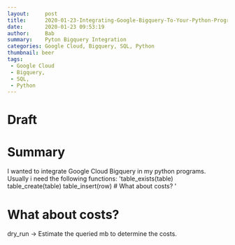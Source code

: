```yaml
---
layout:     post
title:      2020-01-23-Integrating-Google-Bigquery-To-Your-Python-Programs
date:       2020-01-23 09:53:19
author:     Bab
summary:    Pyton Bigquery Integration
categories: Google Cloud, Bigquery, SQL, Python
thumbnail: beer
tags:
 - Google Cloud
 - Bigquery, 
 - SQL, 
 - Python
---
```


# Draft

# Summary
I wanted to integrate Google Cloud Bigquery in my python programs. Usually i need the following functions:
'table_exists(table)
table_create(table)
table_insert(row) # What about costs?
'

# What about costs?

dry_run -> Estimate the queried mb to determine the costs.
